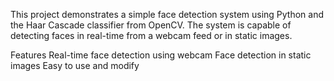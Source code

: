 This project demonstrates a simple face detection system using Python and the Haar Cascade classifier from OpenCV. The system is capable of detecting faces in real-time from a webcam feed or in static images.

Features
Real-time face detection using webcam
Face detection in static images
Easy to use and modify

